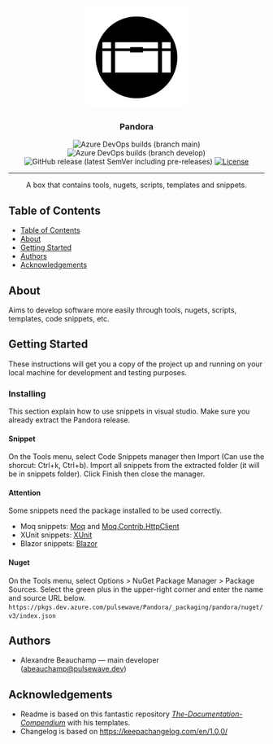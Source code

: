 <p align="center">
  <a href="" rel="noopener">
 <img width=200px height=200px src="img/pandora.png" alt="Pandora logo"></a>
</p>

<h3 align="center">Pandora</h3>

<div align="center">

  ![Azure DevOps builds (branch main)](https://img.shields.io/azure-devops/build/pulsewave/Pandora/1/main?label=main%20build%20&logo=main%20build)
  ![Azure DevOps builds (branch develop)](https://img.shields.io/azure-devops/build/pulsewave/Pandora/1/develop?label=develop%20build%20&logo=develop%20build)
  ![GitHub release (latest SemVer including pre-releases)](https://img.shields.io/github/v/release/abeauchamp96/Pandora?color=teal&sort=semver&include_prereleases)
  [![License](https://img.shields.io/badge/license-MIT-blue.svg)](./license.md)

</div>

---

<p align="center"> A box that contains tools, nugets, scripts, templates and snippets.
    <br> 
</p>

## Table of Contents

- [Table of Contents](#table-of-contents)
- [About](#about)
- [Getting Started](#getting-started)
- [Authors](#authors)
- [Acknowledgements](#acknowledgements)

## About

Aims to develop software more easily through tools, nugets, scripts, templates, code snippets, etc.

## Getting Started

These instructions will get you a copy of the project up and running on your local machine for development and testing purposes.

### Installing

This section explain how to use snippets in visual studio. Make sure you already extract the Pandora release.

#### Snippet

On the Tools menu, select Code Snippets manager then Import (Can use the shorcut: Ctrl+k, Ctrl+b). Import all snippets from the extracted folder (it will be in snippets folder). Click Finish then close the manager.

#### Attention

Some snippets need the package installed to be used correctly.

* Moq snippets: [Moq](https://github.com/moq/moq) and [Moq.Contrib.HttpClient](https://github.com/maxkagamine/Moq.Contrib.HttpClient)
* XUnit snippets: [XUnit](https://xunit.net/)
* Blazor snippets: [Blazor](https://dotnet.microsoft.com/apps/aspnet/web-apps/blazor)

#### Nuget

On the Tools menu, select Options > NuGet Package Manager > Package Sources. Select the green plus in the upper-right corner and enter the name and source URL below.
`https://pkgs.dev.azure.com/pulsewave/Pandora/_packaging/pandora/nuget/v3/index.json`

## Authors

* Alexandre Beauchamp &#8212; main developer (<abeauchamp@pulsewave.dev>)

## Acknowledgements

* Readme is based on this fantastic repository *[The-Documentation-Compendium]* with his templates.
* Changelog is based on https://keepachangelog.com/en/1.0.0/

[The-Documentation-Compendium]: https://github.com/kylelobo/The-Documentation-Compendium/blob/master/en/README_TEMPLATES/Standard.md

